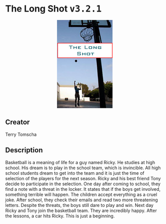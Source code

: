 
# The Long Shot <kbd>v3.2.1</kbd>

<center>
  <img src="./cover-1024.jpg"/>
</center>

## Creator
Terry Tomscha

## Description
<p>Basketball is a meaning of life for a guy named Ricky. He studies at high school. His dream is to play in the school team, which is invincible. All high school students dream to get into the team and it is just the time of selection of the players for the next season. Ricky and his best friend Tony decide to participate in the selection. One day after coming to school, they find a note with a threat in the locker. It states that if the boys get involved, something terrible will happen. The children accept everything as a cruel joke. After school, they check their emails and read two more threatening letters. Despite the threats, the boys still dare to play and win. Next day Ricky and Tony join the basketball team. They are incredibly happy. After the lessons, a car hits Ricky. This is just a beginning. </p>
